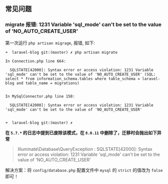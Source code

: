 ## 常见问题

### migrate 报错: 1231 Variable 'sql_mode' can't be set to the value of 'NO_AUTO_CREATE_USER'

第一次运行 `php artisan migrage`, 报错, 如下: 

```shell
➜  laravel-blog git:(master) ✗ php artisan migrate

In Connection.php line 664:

  SQLSTATE[42000]: Syntax error or access violation: 1231 Variable 'sql_mode' can't be set to the value of 'NO_AUTO_CREATE_USER' (SQL: select * from information_schema.tables where table_schema = laravel-blog and table_name = migrations)


In MySqlConnector.php line 150:

  SQLSTATE[42000]: Syntax error or access violation: 1231 Variable 'sql_mode' can't be set to the value of 'NO_AUTO_CREATE_USER'


➜  laravel-blog git:(master) ✗
```

**在 `5.7.*` 的日志中提到已废除该模式，在 `8.0.11` 中删除了，迁移时会抛出如下异常**

> Illuminate\Database\QueryException : SQLSTATE[42000]: Syntax error or access violation: 1231 Variable 'sql_mode' can't be set to the value of 'NO_AUTO_CREATE_USER'

解决方案：将 `config/database.php` 配置文件中 `mysql` 的 `strict` 的值改为 `false` 即可！



